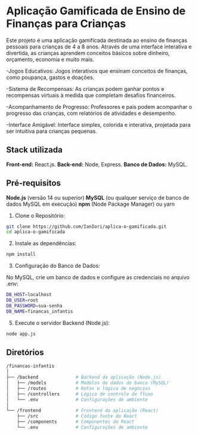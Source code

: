 
# Aplicação Gamificada de Ensino de Finanças para Crianças

Este projeto é uma aplicação gamificada destinada ao ensino de finanças pessoais para crianças de 4 a 8 anos. Através de uma interface interativa e divertida, as crianças aprendem conceitos básicos sobre dinheiro, orçamento, economia e muito mais.

-Jogos Educativos: Jogos interativos que ensinam conceitos de finanças, como poupança, gastos e doações.

-Sistema de Recompensas: As crianças podem ganhar pontos e recompensas virtuais à medida que completam desafios financeiros.

-Acompanhamento de Progresso: Professores e pais podem acompanhar o progresso das crianças, com relatórios de atividades e desempenho.

-Interface Amigável: Interface simples, colorida e interativa, projetada para ser intuitiva para crianças pequenas.
## Stack utilizada

**Front-end:** React.js.
**Back-end:** Node, Express.
**Banco de Dados:** MySQL.



## Pré-requisitos

**Node.js** (versão 14 ou superior)
**MySQL** (ou qualquer serviço de banco de dados MySQL em execução)
**npm** (Node Package Manager) ou yarn




1. Clone o Repositório:
```bash
git clone https://github.com/IanIori/aplica-o-gamificada.git
cd aplica-o-gamificada
```

2. Instale as dependências:

```bash
npm install
```

3. Configuração do Banco de Dados:

No MySQL, crie um banco de dados e configure as credenciais no arquivo .env:

```bash
DB_HOST=localhost
DB_USER=root
DB_PASSWORD=sua-senha
DB_NAME=financas_infantis
```

5. Execute o servidor Backend (Node.js):

```bash
node app.js
```


## Diretórios

```bash
/financas-infantis
│
├── /backend              # Backend da aplicação (Node.js)
│   ├── /models           # Modelos de dados do banco (MySQL)
│   ├── /routes           # Rotas e lógica de negócios
│   ├── /controllers      # Lógica de controle de fluxo
│   └── .env              # Configurações de ambiente
│
└── /frontend             # Frontend da aplicação (React)
    ├── /src              # Código fonte do React
    ├── /components       # Componentes do React
    └── .env              # Configurações de ambiente

```

